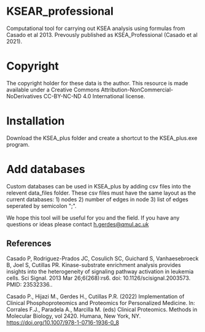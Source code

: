 # KSEAR_professional
Computational tool for carrying out KSEA analysis using formulas from Casado et al 2013. Prevously published as KSEA_Professional (Casado et al 2021). 

# Copyright
The copyright holder for these data is the author. This resource is made available under a Creative Commons Attribution-NonCommercial-NoDerivatives CC-BY-NC-ND 4.0 International license.

# Installation 
Download the KSEA_plus folder and create a shortcut to the KSEA_plus.exe program. 

# Add databases
Custom databases can be used in KSEA_plus by adding csv files into the relevent data_files folder. These csv files must have the same layout as the current databases: 1) nodes 2) number of edges in node 3) list of edges seperated by semicolon ";".

We hope this tool will be useful for you and the field. If you have any questions or ideas please contact h.gerdes@qmul.ac.uk


## References
Casado P, Rodriguez-Prados JC, Cosulich SC, Guichard S, Vanhaesebroeck B, Joel S, Cutillas PR. Kinase-substrate enrichment analysis provides insights into the heterogeneity of signaling pathway activation in leukemia cells. Sci Signal. 2013 Mar 26;6(268):rs6. doi: 10.1126/scisignal.2003573. PMID: 23532336.. 

Casado P., Hijazi M., Gerdes H., Cutillas P.R. (2022) Implementation of Clinical Phosphoproteomics and Proteomics for Personalized Medicine. In: Corrales F.J., Paradela A., Marcilla M. (eds) Clinical Proteomics. Methods in Molecular Biology, vol 2420. Humana, New York, NY. https://doi.org/10.1007/978-1-0716-1936-0_8
